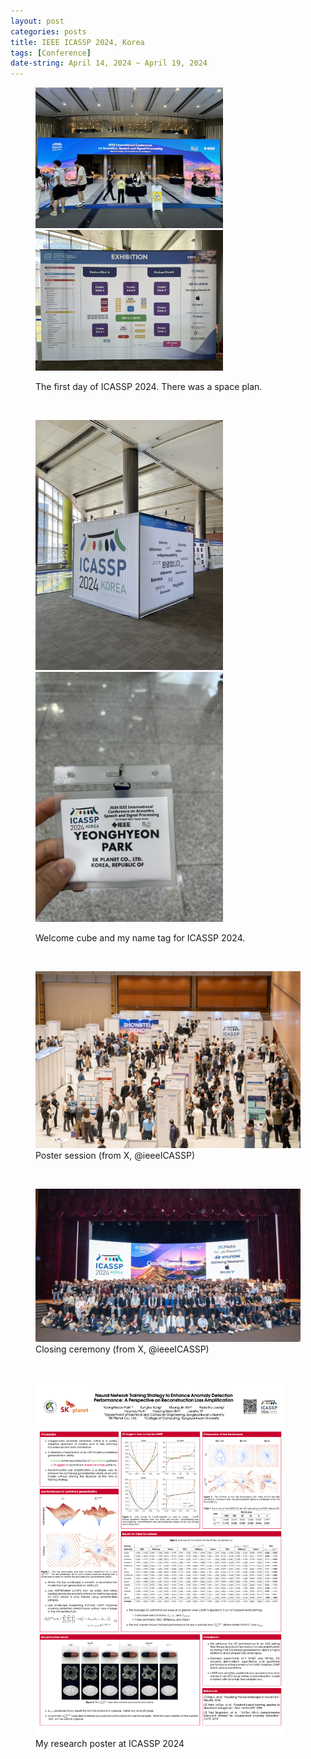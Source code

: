 ```yaml
---
layout: post
categories: posts
title: IEEE ICASSP 2024, Korea
tags: [Conference]
date-string: April 14, 2024 ~ April 19, 2024
---
```


<figure>
	<p>
		<img src="/images/2024_ICASSP/day1_0414_hall.jpeg" width="300">
		<img src="/images/2024_ICASSP/day1_0414_space.jpeg" width="300">
	</p>
	<figcaption>The first day of ICASSP 2024. There was a space plan.</figcaption>
</figure>
<br>

<figure>
	<p>
		<img src="/images/2024_ICASSP/day1_0414_cube.jpeg" width="300">
		<img src="/images/2024_ICASSP/day1_0414_nametag.jpeg" width="300">
	</p>
	<figcaption>Welcome cube and my name tag for ICASSP 2024.</figcaption>
</figure>
<br>

<figure>
	<img src="/images/2024_ICASSP/poster.jpeg" width="500">
	<figcaption>Poster session (from X, @ieeeICASSP)</figcaption>
</figure>
<br>

<figure>
	<img src="/images/2024_ICASSP/day6_0419_closing.jpeg" width="500">
	<figcaption>Closing ceremony (from X, @ieeeICASSP)</figcaption>
</figure>
<br>

<figure>
	<a href="https://ieeexplore.ieee.org/document/10446942"><img src="/images/2024_ICASSP/ICASSP24_Poster.png" width="400"></a><br>
	<figcaption>My research poster at ICASSP 2024</figcaption>
</figure>
<br>